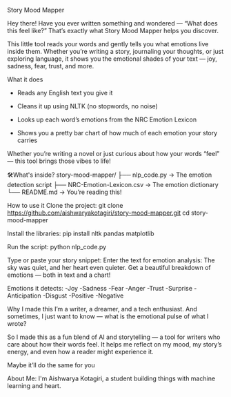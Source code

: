 Story Mood Mapper

Hey there! 
Have you ever written something and wondered — “What does this feel like?”
That’s exactly what Story Mood Mapper helps you discover.

This little tool reads your words and gently tells you what emotions live inside them. Whether you’re writing a story, journaling your thoughts, or just exploring language, it shows you the emotional shades of your text — joy, sadness, fear, trust, and more.

What it does
- Reads any English text you give it

- Cleans it up using NLTK (no stopwords, no noise)

- Looks up each word’s emotions from the NRC Emotion Lexicon

- Shows you a pretty bar chart of how much of each emotion your story carries

Whether you’re writing a novel or just curious about how your words “feel” — this tool brings those vibes to life!

🛠️What's inside?
story-mood-mapper/
├── nlp_code.py                 → The emotion detection script
├── NRC-Emotion-Lexicon.csv     → The emotion dictionary
└── README.md                   → You’re reading this!

How to use it
Clone the project:
git clone https://github.com/aishwaryakotagiri/story-mood-mapper.git
cd story-mood-mapper

Install the libraries:
pip install nltk pandas matplotlib

Run the script:
python nlp_code.py

Type or paste your story snippet:
Enter the text for emotion analysis: 
The sky was quiet, and her heart even quieter.
Get a beautiful breakdown of emotions — both in text and a chart!

Emotions it detects:
-Joy 
-Sadness 
-Fear 
-Anger 
-Trust 
-Surprise 
-Anticipation 
-Disgust 
-Positive 
-Negative 

Why I made this
I’m a writer, a dreamer, and a tech enthusiast.
And sometimes, I just want to know — what is the emotional pulse of what I wrote?

So I made this as a fun blend of AI and storytelling — a tool for writers who care about how their words feel. It helps me reflect on my mood, my story’s energy, and even how a reader might experience it.

Maybe it’ll do the same for you 

About Me:
I'm Aishwarya Kotagiri, a student building things with machine learning and heart.
